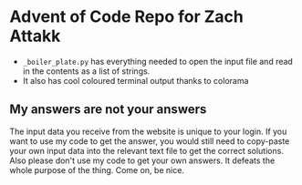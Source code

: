 # Advent of Code Repo for Zach Attakk

* ```_boiler_plate.py``` has everything needed to open the input file and read in the contents as a list of strings.
* It also has cool coloured terminal output thanks to colorama

## My answers are not your answers
The input data you receive from the website is unique to your login. If you want to use my code to get the answer, you would still need to copy-paste your own input data into the relevant text file to get the correct solutions. Also please don't use my code to get your own answers. It defeats the whole purpose of the thing. Come on, be nice.
